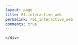 ```yaml
---
layout: page
title: 01.interactive_web
permalink: /01_interactive_web
comments: true
---
```

<script>
window.addEventListener("wheel", function(e){
    e.preventDefault();
},{passive : false});

var mHtml = $("html");
var page = 1;
mHtml.animate({scrollTop : 0},10);


</script>
<div class="row justify-content-between" style="display:none;">
    <div class="col-md-12">
        <img class="shadow-lg" src="{{site.baseurl}}/assets/images/dolphin.png" alt="dolphin" />
        <p>This research started with a rethink of humans and dolphins.</p>
        <p class="mb-5"><img class="shadow-lg" src="{{site.baseurl}}/assets/images/mediumish-jekyll-template.png" alt="jekyll template mediumish" /></p>
        <h4>Documentation</h4>
        <p>Please, read the docs <a href="https://bootstrapstarter.com/bootstrap-templates/template-mediumish-bootstrap-jekyll/">here</a>.</p>
        <h4>Questions or bug reports?</h4>
        <p>Head over to our <a href="https://github.com/wowthemesnet/mediumish-theme-jekyll">Github repository</a>!</p>
    </div>
</div>

<div class="section" id="section1">
    <div id = "section1_detail">

    </div>
</div>
<div class="section" id="section2"></div>
<div class="section" id="section3"></div>
<div class="section" id="section4"></div>